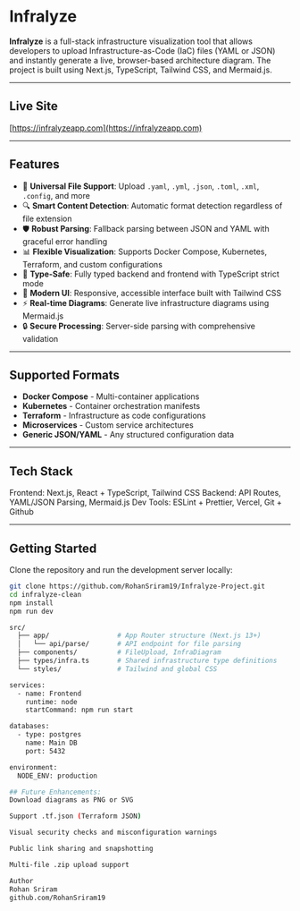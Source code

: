 # Infralyze

**Infralyze** is a full-stack infrastructure visualization tool that allows developers to upload Infrastructure-as-Code (IaC) files (YAML or JSON) and instantly generate a live, browser-based architecture diagram. The project is built using Next.js, TypeScript, Tailwind CSS, and Mermaid.js.

---

## Live Site

[https://infralyzeapp.com](https://infralyzeapp.com)

---

## Features

- 🚀 **Universal File Support**: Upload `.yaml`, `.yml`, `.json`, `.toml`, `.xml`, `.config`, and more
- 🔍 **Smart Content Detection**: Automatic format detection regardless of file extension
- 🛡️ **Robust Parsing**: Fallback parsing between JSON and YAML with graceful error handling
- 📊 **Flexible Visualization**: Supports Docker Compose, Kubernetes, Terraform, and custom configurations
- 🎯 **Type-Safe**: Fully typed backend and frontend with TypeScript strict mode
- 🎨 **Modern UI**: Responsive, accessible interface built with Tailwind CSS
- ⚡ **Real-time Diagrams**: Generate live infrastructure diagrams using Mermaid.js
- 🔒 **Secure Processing**: Server-side parsing with comprehensive validation

---

## Supported Formats

- **Docker Compose** - Multi-container applications
- **Kubernetes** - Container orchestration manifests  
- **Terraform** - Infrastructure as code configurations
- **Microservices** - Custom service architectures
- **Generic JSON/YAML** - Any structured configuration data

---

## Tech Stack

Frontend: Next.js, React + TypeScript, Tailwind CSS
Backend: API Routes, YAML/JSON Parsing, Mermaid.js
Dev Tools: ESLint + Prettier, Vercel, Git + Github

---

## Getting Started

Clone the repository and run the development server locally:

```bash
git clone https://github.com/RohanSriram19/Infralyze-Project.git
cd infralyze-clean
npm install
npm run dev

src/
  ├── app/                 # App Router structure (Next.js 13+)
  │   └── api/parse/       # API endpoint for file parsing
  ├── components/          # FileUpload, InfraDiagram
  ├── types/infra.ts       # Shared infrastructure type definitions
  └── styles/              # Tailwind and global CSS

services:
  - name: Frontend
    runtime: node
    startCommand: npm run start

databases:
  - type: postgres
    name: Main DB
    port: 5432

environment:
  NODE_ENV: production

## Future Enhancements:
Download diagrams as PNG or SVG

Support .tf.json (Terraform JSON)

Visual security checks and misconfiguration warnings

Public link sharing and snapshotting

Multi-file .zip upload support

Author
Rohan Sriram
github.com/RohanSriram19
